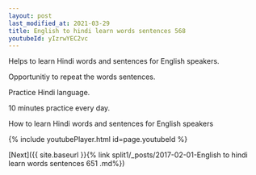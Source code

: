 ```yaml
---
layout: post
last_modified_at: 2021-03-29
title: English to hindi learn words sentences 568 
youtubeId: yIzrwYEC2vc
---
```

 
 
Helps to learn Hindi words and sentences for English speakers.

Opportunitiy to repeat the words sentences. 

Practice Hindi language. 
 
10 minutes practice every day. 
 
How to learn Hindi words and sentences for English speakers 
 
{% include youtubePlayer.html id=page.youtubeId %}
 
 
[Next]({{ site.baseurl }}{% link  split1/_posts/2017-02-01-English to hindi learn words sentences 651 .md%})
 
